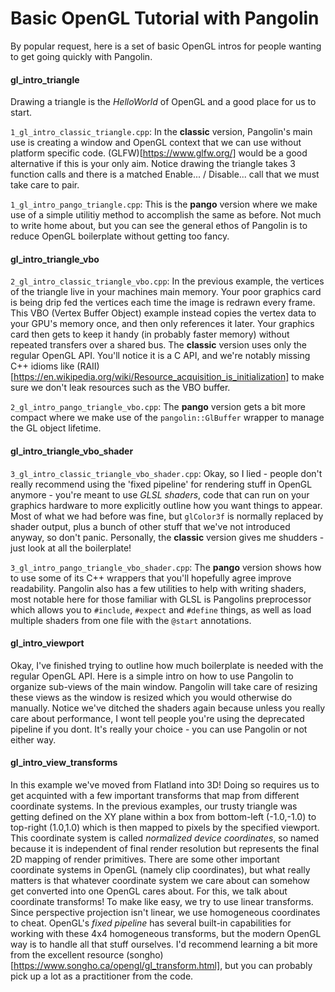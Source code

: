 # Basic OpenGL Tutorial with Pangolin

By popular request, here is a set of basic OpenGL intros for people wanting to get going quickly with Pangolin.

#### gl_intro_triangle

Drawing a triangle is the *HelloWorld* of OpenGL and a good place for us to start. 

`1_gl_intro_classic_triangle.cpp`: In the **classic** version, Pangolin's main use is creating a window and OpenGL context that we can use without platform specific code. (GLFW)[https://www.glfw.org/] would be a good alternative if this is your only aim. Notice drawing the triangle takes 3 function calls and there is a matched Enable... / Disable... call that we must take care to pair.

`1_gl_intro_pango_triangle.cpp`: This is the **pango** version where we make use of a simple utilitiy method to accomplish the same as before. Not much to write home about, but you can see the general ethos of Pangolin is to reduce OpenGL boilerplate without getting too fancy.



#### gl_intro_triangle_vbo

`2_gl_intro_classic_triangle_vbo.cpp`: In the previous example, the vertices of the triangle live in your machines main memory. Your poor graphics card is being drip fed the vertices each time the image is redrawn every frame. This VBO (Vertex Buffer Object) example instead copies the vertex data to your GPU's memory once, and then only references it later. Your graphics card then gets to keep it handy (in probably faster memory) without repeated transfers over a shared bus. The **classic** version uses only the regular OpenGL API. You'll notice it is a C API, and we're notably missing C++ idioms like (RAII)[https://en.wikipedia.org/wiki/Resource_acquisition_is_initialization] to make sure we don't leak resources such as the VBO buffer.

`2_gl_intro_pango_triangle_vbo.cpp`: The **pango** version gets a bit more compact where we make use of the `pangolin::GlBuffer` wrapper to manage the GL object lifetime.



#### gl_intro_triangle_vbo_shader

`3_gl_intro_classic_triangle_vbo_shader.cpp`: Okay, so I lied - people don't really recommend using the 'fixed pipeline' for rendering stuff in OpenGL anymore - you're meant to use *GLSL shaders*, code that can run on your graphics hardware to more explicitly outline how you want things to appear. Most of what we had before was fine, but `glColor3f` is normally replaced by shader output, plus a bunch of other stuff that we've not introduced anyway, so don't panic. Personally, the **classic** version gives me shudders - just look at all the boilerplate! 

`3_gl_intro_pango_triangle_vbo_shader.cpp`: The **pango** version shows how to use some of its C++ wrappers that you'll hopefully agree improve readability. Pangolin also has a few utilities to help with writing shaders, most notable here for those familiar with GLSL is Pangolins preprocessor which allows you to `#include`, `#expect` and `#define` things, as well as load multiple shaders from one file with the `@start` annotations.



#### gl_intro_viewport

Okay, I've finished trying to outline how much boilerplate is needed with the regular OpenGL API. Here is a simple intro on how to use Pangolin to organize sub-views of the main window. Pangolin will take care of resizing these views as the window is resized which you would otherwise do manually. Notice we've ditched the shaders again because unless you really care about performance, I wont tell people you're using the deprecated pipeline if you dont. It's really your choice - you can use Pangolin or not either way.



#### gl_intro_view_transforms

In this example we've moved from Flatland into 3D! Doing so requires us to get acquinted with a few important transforms that map from different coordinate systems. In the previous examples, our trusty triangle was getting defined on the XY plane within a box from bottom-left (-1.0,-1.0) to top-right (1.0,1.0) which is then mapped to pixels by the specified viewport. This coordinate system is called *normalized device coordinates*, so named because it is independent of final render resolution but represents the final 2D mapping of render primitives. There are some other important coordinate systems in OpenGL (namely clip coordinates), but what really matters is that whatever coordinate system we care about can somehow get converted into one OpenGL cares about. For this, we talk about coordinate transforms! To make like easy, we try to use linear transforms. Since perspective projection isn't linear, we use homogeneous coordinates to cheat. OpenGL's *fixed pipeline* has several built-in capabilities for working with these 4x4 homogeneous transforms, but the modern OpenGL way is to handle all that stuff ourselves. I'd recommend learning a bit more from the excellent resource (songho)[https://www.songho.ca/opengl/gl_transform.html], but you can probably pick up a lot as a practitioner from the code.
